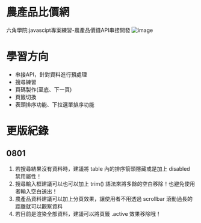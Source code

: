 # 農產品比價網
六角學院:javascipt專案練習-農產品價錢API串接開發
![image](https://github.com/alan19951024/vegetablePrice_project/assets/59355302/f036e3b4-edc6-4f6c-a0fe-c2d9f05c29f2)

# 學習方向
* 串接API，針對資料進行預處理
* 搜尋練習
* 頁碼製作(至底、下一頁)
* 頁籤切換
* 表頭排序功能、下拉選單排序功能

# 更版紀錄
## 0801
1. 若搜尋結果沒有資料時，建議將 table 內的排序箭頭隱藏或是加上 disabled 禁用屬性！
2. 搜尋輸入框建議可以也可以加上 trim() 語法來將多餘的空白移除！也避免使用者輸入空白送出！
3. 農產品資料建議可以加上分頁效果，讓使用者不用透過 scrollbar 滾動過長的距離就可以觀察資料
4. 若目前是渲染全部資料，建議可以將頁籤 .active 效果移除哦！
